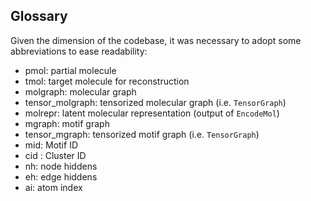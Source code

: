 ## Glossary

Given the dimension of the codebase, it was necessary to adopt some abbreviations to ease readability:

- pmol: partial molecule
- tmol: target molecule for reconstruction
- molgraph: molecular graph
- tensor_molgraph: tensorized molecular graph (i.e. `TensorGraph`)
- molrepr: latent molecular representation (output of `EncodeMol`)
- mgraph: motif graph
- tensor_mgraph: tensorized motif graph (i.e. `TensorGraph`)
- mid: Motif ID
- cid : Cluster ID
- nh: node hiddens
- eh: edge hiddens
- ai: atom index
